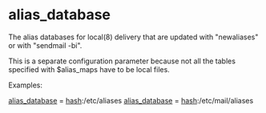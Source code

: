 # alias_database 


The alias databases for local(8) delivery that are updated with
"newaliases" or with "sendmail -bi".



This is a separate configuration parameter because not all the
tables specified with $alias_maps have to be local files.



Examples:



<a href="postconf.5.html#alias_database">alias_database</a> = <a href="DATABASE_README.html#types">hash</a>:/etc/aliases
<a href="postconf.5.html#alias_database">alias_database</a> = <a href="DATABASE_README.html#types">hash</a>:/etc/mail/aliases



